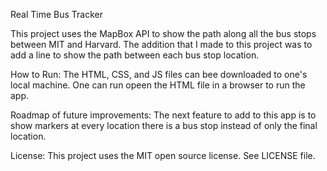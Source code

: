 
Real Time Bus Tracker

This project uses the MapBox API to show the path along all the bus stops between MIT and Harvard. The addition that I made to this project was to add a line to show the path between each bus stop location.

How to Run: The HTML, CSS, and JS files can bee downloaded to one's local machine. One can run opeen the HTML file in a browser to run the app.

Roadmap of future improvements: The next feature to add to this app is to show markers at every location there is a bus stop instead of only the final location.

License: This project uses the MIT open source license. See LICENSE file.

